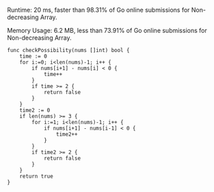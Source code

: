 Runtime: 20 ms, faster than 98.31% of Go online submissions for Non-decreasing Array.

Memory Usage: 6.2 MB, less than 73.91% of Go online submissions for Non-decreasing Array.
```
func checkPossibility(nums []int) bool {
    time := 0
    for i:=0; i<len(nums)-1; i++ {
        if nums[i+1] - nums[i] < 0 {
            time++
        }
        if time >= 2 {
            return false
        }
    }
    time2 := 0
    if len(nums) >= 3 {
        for i:=1; i<len(nums)-1; i++ {
            if nums[i+1] - nums[i-1] < 0 {
                time2++
            }
        }
        if time2 >= 2 {
            return false
        }
    }
    return true
}
```
